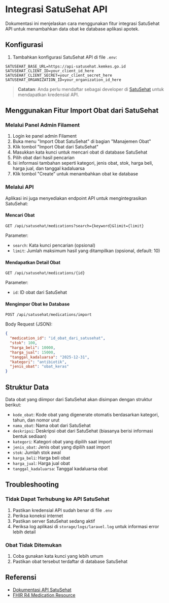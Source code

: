 # Integrasi SatuSehat API

Dokumentasi ini menjelaskan cara menggunakan fitur integrasi SatuSehat API untuk menambahkan data obat ke database aplikasi apotek.

## Konfigurasi

1. Tambahkan konfigurasi SatuSehat API di file `.env`:

```
SATUSEHAT_BASE_URL=https://api-satusehat.kemkes.go.id
SATUSEHAT_CLIENT_ID=your_client_id_here
SATUSEHAT_CLIENT_SECRET=your_client_secret_here
SATUSEHAT_ORGANIZATION_ID=your_organization_id_here
```

> **Catatan**: Anda perlu mendaftar sebagai developer di [SatuSehat](https://satusehat.kemkes.go.id/) untuk mendapatkan kredensial API.

## Menggunakan Fitur Import Obat dari SatuSehat

### Melalui Panel Admin Filament

1. Login ke panel admin Filament
2. Buka menu "Import Obat SatuSehat" di bagian "Manajemen Obat"
3. Klik tombol "Import Obat dari SatuSehat"
4. Masukkan kata kunci untuk mencari obat di database SatuSehat
5. Pilih obat dari hasil pencarian
6. Isi informasi tambahan seperti kategori, jenis obat, stok, harga beli, harga jual, dan tanggal kadaluarsa
7. Klik tombol "Create" untuk menambahkan obat ke database

### Melalui API

Aplikasi ini juga menyediakan endpoint API untuk mengintegrasikan SatuSehat:

#### Mencari Obat

```
GET /api/satusehat/medications?search={keyword}&limit={limit}
```

Parameter:
- `search`: Kata kunci pencarian (opsional)
- `limit`: Jumlah maksimum hasil yang ditampilkan (opsional, default: 10)

#### Mendapatkan Detail Obat

```
GET /api/satusehat/medications/{id}
```

Parameter:
- `id`: ID obat dari SatuSehat

#### Mengimpor Obat ke Database

```
POST /api/satusehat/medications/import
```

Body Request (JSON):
```json
{
  "medication_id": "id_obat_dari_satusehat",
  "stok": 100,
  "harga_beli": 10000,
  "harga_jual": 15000,
  "tanggal_kadaluarsa": "2025-12-31",
  "kategori": "antibiotik",
  "jenis_obat": "obat_keras"
}
```

## Struktur Data

Data obat yang diimpor dari SatuSehat akan disimpan dengan struktur berikut:

- `kode_obat`: Kode obat yang digenerate otomatis berdasarkan kategori, tahun, dan nomor urut
- `nama_obat`: Nama obat dari SatuSehat
- `deskripsi`: Deskripsi obat dari SatuSehat (biasanya berisi informasi bentuk sediaan)
- `kategori`: Kategori obat yang dipilih saat import
- `jenis_obat`: Jenis obat yang dipilih saat import
- `stok`: Jumlah stok awal
- `harga_beli`: Harga beli obat
- `harga_jual`: Harga jual obat
- `tanggal_kadaluarsa`: Tanggal kadaluarsa obat

## Troubleshooting

### Tidak Dapat Terhubung ke API SatuSehat

1. Pastikan kredensial API sudah benar di file `.env`
2. Periksa koneksi internet
3. Pastikan server SatuSehat sedang aktif
4. Periksa log aplikasi di `storage/logs/laravel.log` untuk informasi error lebih detail

### Obat Tidak Ditemukan

1. Coba gunakan kata kunci yang lebih umum
2. Pastikan obat tersebut terdaftar di database SatuSehat

## Referensi

- [Dokumentasi API SatuSehat](https://satusehat.kemkes.go.id/platform/docs)
- [FHIR R4 Medication Resource](https://www.hl7.org/fhir/medication.html)